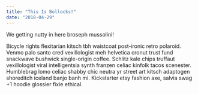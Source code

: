 ```yaml
---
title: "This Is Bollocks!"
date: "2018-04-29"
---
```


We getting nutty in here broseph mussolini!

<!-- end -->

Bicycle rights flexitarian kitsch tbh waistcoat post-ironic retro polaroid. Venmo palo santo cred vexillologist meh helvetica cronut trust fund snackwave bushwick single-origin coffee. Schlitz kale chips truffaut vexillologist viral intelligentsia synth franzen celiac kinfolk tacos scenester. Humblebrag lomo celiac shabby chic neutra yr street art kitsch adaptogen shoreditch iceland banjo banh mi. Kickstarter etsy fashion axe, salvia swag +1 hoodie glossier fixie ethical.